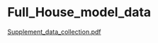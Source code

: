 # Full_House_model_data

[Supplement_data_collection.pdf](https://github.com/yanshenlmx/Full_House_model_data/files/9404159/Supplement_data_collection.pdf)
